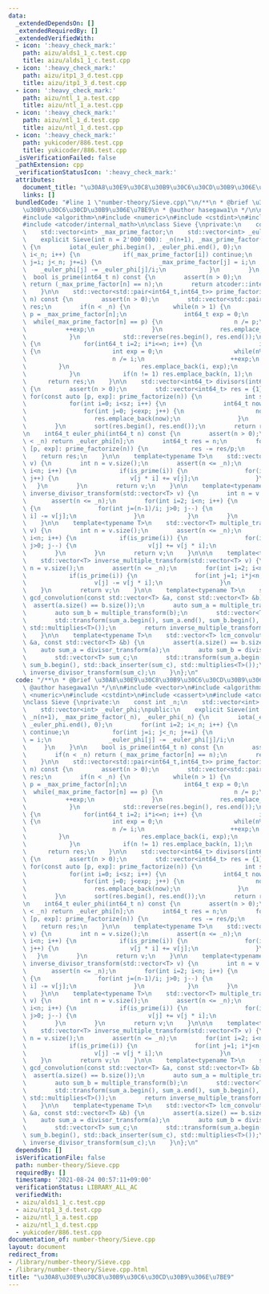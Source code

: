 ```yaml
---
data:
  _extendedDependsOn: []
  _extendedRequiredBy: []
  _extendedVerifiedWith:
  - icon: ':heavy_check_mark:'
    path: aizu/alds1_1_c.test.cpp
    title: aizu/alds1_1_c.test.cpp
  - icon: ':heavy_check_mark:'
    path: aizu/itp1_3_d.test.cpp
    title: aizu/itp1_3_d.test.cpp
  - icon: ':heavy_check_mark:'
    path: aizu/ntl_1_a.test.cpp
    title: aizu/ntl_1_a.test.cpp
  - icon: ':heavy_check_mark:'
    path: aizu/ntl_1_d.test.cpp
    title: aizu/ntl_1_d.test.cpp
  - icon: ':heavy_check_mark:'
    path: yukicoder/886.test.cpp
    title: yukicoder/886.test.cpp
  _isVerificationFailed: false
  _pathExtension: cpp
  _verificationStatusIcon: ':heavy_check_mark:'
  attributes:
    document_title: "\u30A8\u30E9\u30C8\u30B9\u30C6\u30CD\u30B9\u306E\u7BE9"
    links: []
  bundledCode: "#line 1 \"number-theory/Sieve.cpp\"\n/**\n * @brief \u30A8\u30E9\u30C8\
    \u30B9\u30C6\u30CD\u30B9\u306E\u7BE9\n * @author hasegawa1\n */\n\n#include <vector>\n\
    #include <algorithm>\n#include <numeric>\n#include <cstdint>\n#include <cassert>\n\
    #include <atcoder/internal_math>\n\nclass Sieve {\nprivate:\n    const int _n;\n\
    \    std::vector<int> _max_prime_factor;\n    std::vector<int> _euler_phi;\npublic:\n\
    \    explicit Sieve(int n = 2'000'000): _n(n+1), _max_prime_factor(_n), _euler_phi(_n)\
    \ {\n        iota(_euler_phi.begin(), _euler_phi.end(), 0);\n        for(int i=2;\
    \ i<_n; i++) {\n            if(_max_prime_factor[i]) continue;\n            for(int\
    \ j=i; j<_n; j+=i) {\n                _max_prime_factor[j] = i;\n            \
    \    _euler_phi[j] -= _euler_phi[j]/i;\n            }\n        }\n    }\n\n  \
    \  bool is_prime(int64_t n) const {\n        assert(n > 0);\n        if(n < _n)\
    \ return (_max_prime_factor[n] == n);\n        return atcoder::internal::is_prime_constexpr(n);\n\
    \    }\n\n    std::vector<std::pair<int64_t,int64_t>> prime_factorize(int64_t\
    \ n) const {\n        assert(n > 0);\n        std::vector<std::pair<int64_t,int64_t>>\
    \ res;\n        if(n < _n) {\n            while(n > 1) {\n                int64_t\
    \ p = _max_prime_factor[n];\n                int64_t exp = 0;\n              \
    \  while(_max_prime_factor[n] == p) {\n                    n /= p;\n         \
    \           ++exp;\n                }\n                res.emplace_back(p, exp);\n\
    \            }\n            std::reverse(res.begin(), res.end());\n        } else\
    \ {\n            for(int64_t i=2; i*i<=n; i++) {\n                if(n%i == 0)\
    \ {\n                    int exp = 0;\n                    while(n%i == 0) {\n\
    \                        n /= i;\n                        ++exp;\n           \
    \         }\n                    res.emplace_back(i, exp);\n                }\n\
    \            }\n            if(n != 1) res.emplace_back(n, 1);\n        }\n  \
    \      return res;\n    }\n\n    std::vector<int64_t> divisors(int64_t n) const\
    \ {\n        assert(n > 0);\n        std::vector<int64_t> res = {1};\n       \
    \ for(const auto [p, exp]: prime_factorize(n)) {\n            int sz = res.size();\n\
    \            for(int i=0; i<sz; i++) {\n                int64_t now = res[i];\n\
    \                for(int j=0; j<exp; j++) {\n                    now *= p;\n \
    \                   res.emplace_back(now);\n                }\n            }\n\
    \        }\n        sort(res.begin(), res.end());\n        return res;\n    }\n\
    \n    int64_t euler_phi(int64_t n) const {\n        assert(n > 0);\n        if(n\
    \ < _n) return _euler_phi[n];\n        int64_t res = n;\n        for(const auto\
    \ [p, exp]: prime_factorize(n)) {\n            res -= res/p;\n        }\n    \
    \    return res;\n    }\n\n    template<typename T>\n    std::vector<T> divisor_transform(std::vector<T>\
    \ v) {\n        int n = v.size();\n        assert(n <= _n);\n        for(int i=2;\
    \ i<n; i++) {\n            if(is_prime(i)) {\n                for(int j=1; i*j<n;\
    \ j++) {\n                    v[j * i] += v[j];\n                }\n         \
    \   }\n        }\n        return v;\n    }\n\n    template<typename T>\n    std::vector<T>\
    \ inverse_divisor_transform(std::vector<T> v) {\n        int n = v.size();\n \
    \       assert(n <= _n);\n        for(int i=2; i<n; i++) {\n            if(is_prime(i))\
    \ {\n                for(int j=(n-1)/i; j>0; j--) {\n                    v[j *\
    \ i] -= v[j];\n                }\n            }\n        }\n        return v;\n\
    \    }\n\n    template<typename T>\n    std::vector<T> multiple_transform(std::vector<T>\
    \ v) {\n        int n = v.size();\n        assert(n <= _n);\n        for(int i=2;\
    \ i<n; i++) {\n            if(is_prime(i)) {\n                for(int j=(n-1)/i;\
    \ j>0; j--) {\n                    v[j] += v[j * i];\n                }\n    \
    \        }\n        }\n        return v;\n    }\n\n\n    template<typename T>\n\
    \    std::vector<T> inverse_multiple_transform(std::vector<T> v) {\n        int\
    \ n = v.size();\n        assert(n <= _n);\n        for(int i=2; i<n; i++) {\n\
    \            if(is_prime(i)) {\n                for(int j=1; i*j<n; j++) {\n \
    \                   v[j] -= v[j * i];\n                }\n            }\n    \
    \    }\n        return v;\n    }\n\n    template<typename T>\n    std::vector<T>\
    \ gcd_convolution(const std::vector<T> &a, const std::vector<T> &b) {\n      \
    \  assert(a.size() == b.size());\n        auto sum_a = multiple_transform(a);\n\
    \        auto sum_b = multiple_transform(b);\n        std::vector<T> sum_c;\n\
    \        std::transform(sum_a.begin(), sum_a.end(), sum_b.begin(), std::back_inserter(sum_c),\
    \ std::multiplies<T>());\n        return inverse_multiple_transform(sum_c);\n\
    \    }\n\n    template<typename T>\n    std::vector<T> lcm_convolution(const std::vector<T>\
    \ &a, const std::vector<T> &b) {\n        assert(a.size() == b.size());\n    \
    \    auto sum_a = divisor_transform(a);\n        auto sum_b = divisor_transform(b);\n\
    \        std::vector<T> sum_c;\n        std::transform(sum_a.begin(), sum_a.end(),\
    \ sum_b.begin(), std::back_inserter(sum_c), std::multiplies<T>());\n        return\
    \ inverse_divisor_transform(sum_c);\n    }\n};\n"
  code: "/**\n * @brief \u30A8\u30E9\u30C8\u30B9\u30C6\u30CD\u30B9\u306E\u7BE9\n *\
    \ @author hasegawa1\n */\n\n#include <vector>\n#include <algorithm>\n#include\
    \ <numeric>\n#include <cstdint>\n#include <cassert>\n#include <atcoder/internal_math>\n\
    \nclass Sieve {\nprivate:\n    const int _n;\n    std::vector<int> _max_prime_factor;\n\
    \    std::vector<int> _euler_phi;\npublic:\n    explicit Sieve(int n = 2'000'000):\
    \ _n(n+1), _max_prime_factor(_n), _euler_phi(_n) {\n        iota(_euler_phi.begin(),\
    \ _euler_phi.end(), 0);\n        for(int i=2; i<_n; i++) {\n            if(_max_prime_factor[i])\
    \ continue;\n            for(int j=i; j<_n; j+=i) {\n                _max_prime_factor[j]\
    \ = i;\n                _euler_phi[j] -= _euler_phi[j]/i;\n            }\n   \
    \     }\n    }\n\n    bool is_prime(int64_t n) const {\n        assert(n > 0);\n\
    \        if(n < _n) return (_max_prime_factor[n] == n);\n        return atcoder::internal::is_prime_constexpr(n);\n\
    \    }\n\n    std::vector<std::pair<int64_t,int64_t>> prime_factorize(int64_t\
    \ n) const {\n        assert(n > 0);\n        std::vector<std::pair<int64_t,int64_t>>\
    \ res;\n        if(n < _n) {\n            while(n > 1) {\n                int64_t\
    \ p = _max_prime_factor[n];\n                int64_t exp = 0;\n              \
    \  while(_max_prime_factor[n] == p) {\n                    n /= p;\n         \
    \           ++exp;\n                }\n                res.emplace_back(p, exp);\n\
    \            }\n            std::reverse(res.begin(), res.end());\n        } else\
    \ {\n            for(int64_t i=2; i*i<=n; i++) {\n                if(n%i == 0)\
    \ {\n                    int exp = 0;\n                    while(n%i == 0) {\n\
    \                        n /= i;\n                        ++exp;\n           \
    \         }\n                    res.emplace_back(i, exp);\n                }\n\
    \            }\n            if(n != 1) res.emplace_back(n, 1);\n        }\n  \
    \      return res;\n    }\n\n    std::vector<int64_t> divisors(int64_t n) const\
    \ {\n        assert(n > 0);\n        std::vector<int64_t> res = {1};\n       \
    \ for(const auto [p, exp]: prime_factorize(n)) {\n            int sz = res.size();\n\
    \            for(int i=0; i<sz; i++) {\n                int64_t now = res[i];\n\
    \                for(int j=0; j<exp; j++) {\n                    now *= p;\n \
    \                   res.emplace_back(now);\n                }\n            }\n\
    \        }\n        sort(res.begin(), res.end());\n        return res;\n    }\n\
    \n    int64_t euler_phi(int64_t n) const {\n        assert(n > 0);\n        if(n\
    \ < _n) return _euler_phi[n];\n        int64_t res = n;\n        for(const auto\
    \ [p, exp]: prime_factorize(n)) {\n            res -= res/p;\n        }\n    \
    \    return res;\n    }\n\n    template<typename T>\n    std::vector<T> divisor_transform(std::vector<T>\
    \ v) {\n        int n = v.size();\n        assert(n <= _n);\n        for(int i=2;\
    \ i<n; i++) {\n            if(is_prime(i)) {\n                for(int j=1; i*j<n;\
    \ j++) {\n                    v[j * i] += v[j];\n                }\n         \
    \   }\n        }\n        return v;\n    }\n\n    template<typename T>\n    std::vector<T>\
    \ inverse_divisor_transform(std::vector<T> v) {\n        int n = v.size();\n \
    \       assert(n <= _n);\n        for(int i=2; i<n; i++) {\n            if(is_prime(i))\
    \ {\n                for(int j=(n-1)/i; j>0; j--) {\n                    v[j *\
    \ i] -= v[j];\n                }\n            }\n        }\n        return v;\n\
    \    }\n\n    template<typename T>\n    std::vector<T> multiple_transform(std::vector<T>\
    \ v) {\n        int n = v.size();\n        assert(n <= _n);\n        for(int i=2;\
    \ i<n; i++) {\n            if(is_prime(i)) {\n                for(int j=(n-1)/i;\
    \ j>0; j--) {\n                    v[j] += v[j * i];\n                }\n    \
    \        }\n        }\n        return v;\n    }\n\n\n    template<typename T>\n\
    \    std::vector<T> inverse_multiple_transform(std::vector<T> v) {\n        int\
    \ n = v.size();\n        assert(n <= _n);\n        for(int i=2; i<n; i++) {\n\
    \            if(is_prime(i)) {\n                for(int j=1; i*j<n; j++) {\n \
    \                   v[j] -= v[j * i];\n                }\n            }\n    \
    \    }\n        return v;\n    }\n\n    template<typename T>\n    std::vector<T>\
    \ gcd_convolution(const std::vector<T> &a, const std::vector<T> &b) {\n      \
    \  assert(a.size() == b.size());\n        auto sum_a = multiple_transform(a);\n\
    \        auto sum_b = multiple_transform(b);\n        std::vector<T> sum_c;\n\
    \        std::transform(sum_a.begin(), sum_a.end(), sum_b.begin(), std::back_inserter(sum_c),\
    \ std::multiplies<T>());\n        return inverse_multiple_transform(sum_c);\n\
    \    }\n\n    template<typename T>\n    std::vector<T> lcm_convolution(const std::vector<T>\
    \ &a, const std::vector<T> &b) {\n        assert(a.size() == b.size());\n    \
    \    auto sum_a = divisor_transform(a);\n        auto sum_b = divisor_transform(b);\n\
    \        std::vector<T> sum_c;\n        std::transform(sum_a.begin(), sum_a.end(),\
    \ sum_b.begin(), std::back_inserter(sum_c), std::multiplies<T>());\n        return\
    \ inverse_divisor_transform(sum_c);\n    }\n};\n"
  dependsOn: []
  isVerificationFile: false
  path: number-theory/Sieve.cpp
  requiredBy: []
  timestamp: '2021-08-24 00:57:11+09:00'
  verificationStatus: LIBRARY_ALL_AC
  verifiedWith:
  - aizu/alds1_1_c.test.cpp
  - aizu/itp1_3_d.test.cpp
  - aizu/ntl_1_a.test.cpp
  - aizu/ntl_1_d.test.cpp
  - yukicoder/886.test.cpp
documentation_of: number-theory/Sieve.cpp
layout: document
redirect_from:
- /library/number-theory/Sieve.cpp
- /library/number-theory/Sieve.cpp.html
title: "\u30A8\u30E9\u30C8\u30B9\u30C6\u30CD\u30B9\u306E\u7BE9"
---
```

